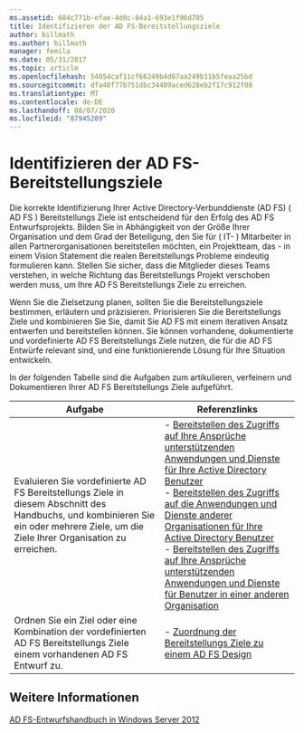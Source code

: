 ```yaml
---
ms.assetid: 604c771b-efae-4d0c-84a1-693e1f96d705
title: Identifizieren der AD FS-Bereitstellungsziele
author: billmath
ms.author: billmath
manager: femila
ms.date: 05/31/2017
ms.topic: article
ms.openlocfilehash: 54054caf11cf66249b4d07aa249b11b5feaa25bd
ms.sourcegitcommit: dfa48f77b751dbc34409aced628eb2f17c912f08
ms.translationtype: MT
ms.contentlocale: de-DE
ms.lasthandoff: 08/07/2020
ms.locfileid: "87945289"
---
```

# <a name="identifying-your-ad-fs-deployment-goals"></a>Identifizieren der AD FS-Bereitstellungsziele

Die korrekte Identifizierung Ihrer Active Directory-Verbunddienste (AD FS) \( AD FS \) Bereitstellungs Ziele ist entscheidend für den Erfolg des AD FS Entwurfsprojekts. Bilden Sie in Abhängigkeit von der Größe Ihrer Organisation und dem Grad der Beteiligung, den Sie für \( IT- \) Mitarbeiter in allen Partnerorganisationen bereitstellen möchten, ein Projektteam, das \- in einem Vision Statement die realen Bereitstellungs Probleme eindeutig formulieren kann. Stellen Sie sicher, dass die Mitglieder dieses Teams verstehen, in welche Richtung das Bereitstellungs Projekt verschoben werden muss, um Ihre AD FS Bereitstellungs Ziele zu erreichen.

Wenn Sie die Zielsetzung planen, sollten Sie die Bereitstellungsziele bestimmen, erläutern und präzisieren. Priorisieren Sie die Bereitstellungs Ziele und kombinieren Sie Sie, damit Sie AD FS mit einem iterativen Ansatz entwerfen und bereitstellen können. Sie können vorhandene, dokumentierte und vordefinierte AD FS Bereitstellungs Ziele nutzen, die für die AD FS Entwürfe relevant sind, und eine funktionierende Lösung für Ihre Situation entwickeln.

In der folgenden Tabelle sind die Aufgaben zum artikulieren, verfeinern und Dokumentieren Ihrer AD FS Bereitstellungs Ziele aufgeführt.

|Aufgabe|Referenzlinks|
|--------|-------------------|
|Evaluieren Sie vordefinierte AD FS Bereitstellungs Ziele in diesem Abschnitt des Handbuchs, und kombinieren Sie ein oder mehrere Ziele, um die Ziele Ihrer Organisation zu erreichen.|-   [Bereitstellen des Zugriffs auf Ihre Ansprüche unterstützenden Anwendungen und Dienste für Ihre Active Directory Benutzer](Provide-Your-Active-Directory-Users-Access-to-Your-Claims-Aware-Applications-and-Services.md)<br />-   [Bereitstellen des Zugriffs auf die Anwendungen und Dienste anderer Organisationen für Ihre Active Directory Benutzer](Provide-Your-Active-Directory-Users-Access-to-the-Applications-and-Services-of-Other-Organizations.md)<br />-   [Bereitstellen des Zugriffs auf Ihre Ansprüche unterstützenden Anwendungen und Dienste für Benutzer in einer anderen Organisation](Provide-Users-in-Another-Organization-Access-to-Your-Claims-Aware-Applications-and-Services.md)|
|Ordnen Sie ein Ziel oder eine Kombination der vordefinierten AD FS Bereitstellungs Ziele einem vorhandenen AD FS Entwurf zu.|-   [Zuordnung der Bereitstellungs Ziele zu einem AD FS Design](Mapping-Your-Deployment-Goals-to-an-AD-FS-Design.md)|

## <a name="see-also"></a>Weitere Informationen
[AD FS-Entwurfshandbuch in Windows Server 2012](AD-FS-Design-Guide-in-Windows-Server-2012.md)

